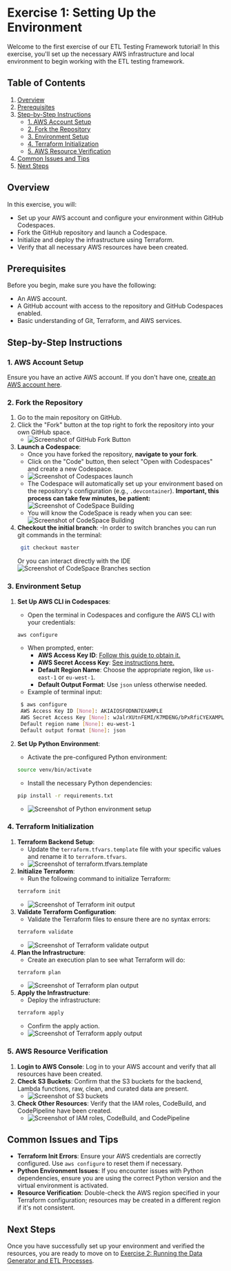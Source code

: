 # Exercise 1: Setting Up the Environment

Welcome to the first exercise of our ETL Testing Framework tutorial! In this exercise, you'll set up the necessary AWS infrastructure and local environment to begin working with the ETL testing framework.

## Table of Contents
1. [Overview](#overview)
2. [Prerequisites](#prerequisites)
3. [Step-by-Step Instructions](#step-by-step-instructions)
    - [1. AWS Account Setup](#1-aws-account-setup)
    - [2. Fork the Repository](#2-fork-the-repository)
    - [3. Environment Setup](#3-environment-setup)
    - [4. Terraform Initialization](#4-terraform-initialization)
    - [5. AWS Resource Verification](#5-aws-resource-verification)
4. [Common Issues and Tips](#common-issues-and-tips)
5. [Next Steps](#next-steps)

## Overview
In this exercise, you will:
- Set up your AWS account and configure your environment within GitHub Codespaces.
- Fork the GitHub repository and launch a Codespace.
- Initialize and deploy the infrastructure using Terraform.
- Verify that all necessary AWS resources have been created.

## Prerequisites
Before you begin, make sure you have the following:
- An AWS account.
- A GitHub account with access to the repository and GitHub Codespaces enabled.
- Basic understanding of Git, Terraform, and AWS services.


## Step-by-Step Instructions

### 1. AWS Account Setup
Ensure you have an active AWS account. If you don't have one, [create an AWS account here](https://aws.amazon.com/premiumsupport/knowledge-center/create-and-activate-aws-account/).


### 2. Fork the Repository
1. Go to the main repository on GitHub.
2. Click the "Fork" button at the top right to fork the repository into your own GitHub space.
    - ![Screenshot of GitHub Fork Button](assets/github-fork-button.png)
2. **Launch a Codespace**:
    - Once you have forked the repository, **navigate to your fork**.
    - Click on the "Code" button, then select "Open with Codespaces" and create a new Codespace.
    - ![Screenshot of Codespaces launch](assets/github-codespaces-new.png)
    - The Codespace will automatically set up your environment based on the repository's configuration (e.g., `.devcontainer`).
   **Important, this process can take few minutes, be patient:**
   ![Screenshot of CodeSpace Building](assets/github-codespace-building.png)
    - You will know the CodeSpace is ready when you can see: 
   ![Screenshot of CodeSpace Building](assets/github-codespace-ready.png)
2. **Checkout the initial branch**:
   -In order to switch branches you can run git commands in the terminal:
   ```bash
    git checkout master
    ```
   Or you can interact directly with the IDE  ![Screenshot of CodeSpace Branches section](assets/github-codespace-change-branche.png)
   
### 3. Environment Setup
1. **Set Up AWS CLI in Codespaces**:
    - Open the terminal in Codespaces and configure the AWS CLI with your credentials:
    ```bash
    aws configure
    ```
    - When prompted, enter:
        - **AWS Access Key ID**: [Follow this guide to obtain it.](https://docs.aws.amazon.com/IAM/latest/UserGuide/id_credentials_access-keys.html#Using_CreateAccessKey)
        - **AWS Secret Access Key**: [See instructions here.](https://docs.aws.amazon.com/IAM/latest/UserGuide/id_credentials_access-keys.html#Using_CreateAccessKey)
        - **Default Region Name**: Choose the appropriate region, like `us-east-1` or `eu-west-1`.
        - **Default Output Format**: Use `json` unless otherwise needed.
    - Example of terminal input:
    
   ```bash
    $ aws configure
    AWS Access Key ID [None]: AKIAIOSFODNN7EXAMPLE
    AWS Secret Access Key [None]: wJalrXUtnFEMI/K7MDENG/bPxRfiCYEXAMPLEKEY
    Default region name [None]: eu-west-1
    Default output format [None]: json
    ```

2. **Set Up Python Environment**:
    - Activate the pre-configured Python environment:
    ```bash
    source venv/bin/activate 
    ```
    - Install the necessary Python dependencies:
    ```bash
    pip install -r requirements.txt
    ```
    - ![Screenshot of Python environment setup](path/to/screenshot-python-env.png)

### 4. Terraform Initialization
1. **Terraform Backend Setup**:
    - Update the `terraform.tfvars.template` file with your specific values and rename it to `terraform.tfvars`.
    - ![Screenshot of terraform.tfvars.template](path/to/screenshot-terraform-tfvars.png)
2. **Initialize Terraform**:
    - Run the following command to initialize Terraform:
    ```bash
    terraform init
    ```
    - ![Screenshot of Terraform init output](path/to/screenshot-terraform-init.png)
3. **Validate Terraform Configuration**:
    - Validate the Terraform files to ensure there are no syntax errors:
    ```bash
    terraform validate
    ```
    - ![Screenshot of Terraform validate output](path/to/screenshot-terraform-validate.png)
4. **Plan the Infrastructure**:
    - Create an execution plan to see what Terraform will do:
    ```bash
    terraform plan
    ```
    - ![Screenshot of Terraform plan output](path/to/screenshot-terraform-plan.png)
5. **Apply the Infrastructure**:
    - Deploy the infrastructure:
    ```bash
    terraform apply
    ```
    - Confirm the apply action.
    - ![Screenshot of Terraform apply output](path/to/screenshot-terraform-apply.png)

### 5. AWS Resource Verification
1. **Login to AWS Console**: Log in to your AWS account and verify that all resources have been created.
2. **Check S3 Buckets**: Confirm that the S3 buckets for the backend, Lambda functions, raw, clean, and curated data are present.
    - ![Screenshot of S3 buckets](path/to/screenshot-s3-buckets.png)
3. **Check Other Resources**: Verify that the IAM roles, CodeBuild, and CodePipeline have been created.
    - ![Screenshot of IAM roles, CodeBuild, and CodePipeline](path/to/screenshot-aws-resources.png)

## Common Issues and Tips
- **Terraform Init Errors**: Ensure your AWS credentials are correctly configured. Use `aws configure` to reset them if necessary.
- **Python Environment Issues**: If you encounter issues with Python dependencies, ensure you are using the correct Python version and the virtual environment is activated.
- **Resource Verification**: Double-check the AWS region specified in your Terraform configuration; resources may be created in a different region if it's not consistent.

## Next Steps
Once you have successfully set up your environment and verified the resources, you are ready to move on to [Exercise 2: Running the Data Generator and ETL Processes](#).
